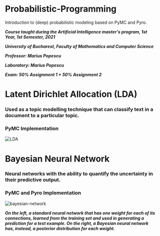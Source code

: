 # Probabilistic-Programming
Introduction to (deep) probabilistic modeling based on PyMC and Pyro.

***Course taught during the Artificial Intelligence master's program, 1st Year, 1st Semester, 2021***

***University of Bucharest, Faculty of Mathematics and Computer Science***

***Professor: Marius Popescu***

***Laboratory: Marius Popescu***

***Exam: 50% Assignment 1 + 50% Assignment 2***  

# Latent Dirichlet Allocation (LDA)
### Used as a topic modelling technique that can classify text in a document to a particular topic.
### PyMC Implementation

![LDA](https://user-images.githubusercontent.com/37110622/229168888-b1d9405b-4aae-4f23-9a24-6209dcbd6079.png)

# Bayesian Neural Network
### Neural networks with the ability to quantify the uncertainty in their predictive output.
### PyMC and Pyro Implementation

![bayesian-network](https://user-images.githubusercontent.com/37110622/229172121-9ba7f53f-3726-4a20-b425-73f19f5eaa77.jpg)

***On the left, a standard neural network that has one weight for each of its connections, learned from the training set and used in generating a prediction for a test example.  On the right, a Bayesian neural network has, instead, a posterior distribution for each weight.***
